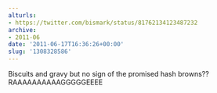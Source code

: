 ```yaml
---
alturls:
- https://twitter.com/bismark/status/81762134123487232
archive:
- 2011-06
date: '2011-06-17T16:36:26+00:00'
slug: '1308328586'
---
```


Biscuits and gravy but no sign of the promised hash browns??  RAAAAAAAAAAGGGGGEEEE

